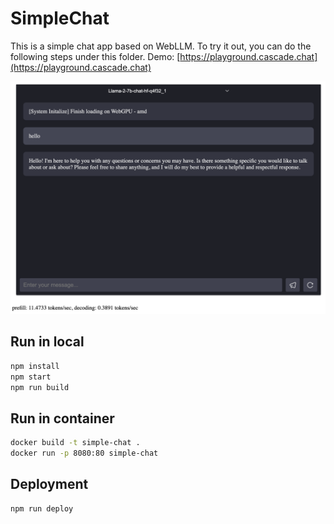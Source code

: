 # SimpleChat

This is a simple chat app based on WebLLM. To try it out, you can do the following steps
under this folder. Demo: [https://playground.cascade.chat](https://playground.cascade.chat)

![](./assets/preview.png)

## Run in local

```bash
npm install
npm start
npm run build
```

## Run in container

```bash
docker build -t simple-chat .
docker run -p 8080:80 simple-chat
```

## Deployment

```bash
npm run deploy
```